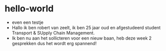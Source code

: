 # hello-world
* even een testje 
* Hallo ik ben robert van zeelt, ik ben 25 jaar oud en afgestudeerd student Transport & SUpply Chain Management.
* Ik ben nu aan het sollicteren voor een nieuw baan, heb deze week 2 gesprekken dus het wordt erg spannend!
